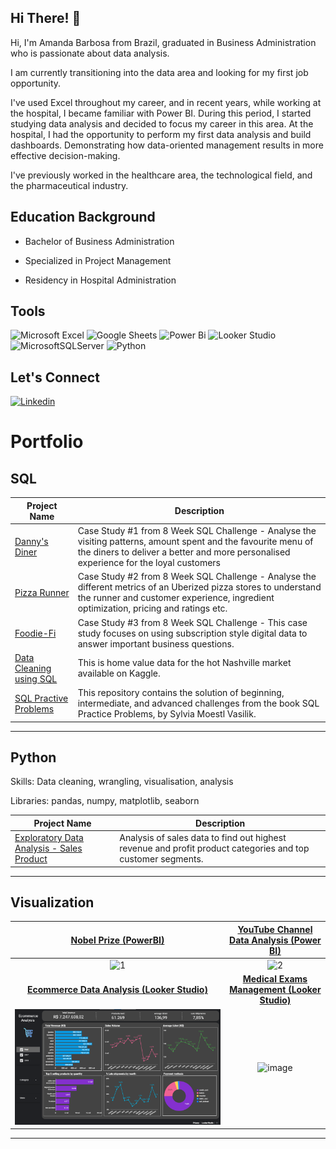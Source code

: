 ## Hi There! 👋

Hi, I'm Amanda Barbosa from Brazil, graduated in Business Administration who is passionate about data analysis.

I am currently transitioning into the data area and looking for my first job opportunity.

I've used Excel throughout my career, and in recent years, while working at the hospital, I became familiar with Power BI.
During this period, I started studying data analysis and decided to focus my career in this area.
At the hospital, I had the opportunity to perform my first data analysis and build dashboards. Demonstrating how data-oriented management results in more effective decision-making.

I've previously worked in the healthcare area, the technological field, and the pharmaceutical industry.

## Education Background

* Bachelor of Business Administration

* Specialized in Project Management

* Residency in Hospital Administration

## Tools

![Microsoft Excel](https://img.shields.io/badge/Microsoft_Excel-217346?style=for-the-badge&logo=microsoft-excel&logoColor=white)
![Google Sheets](https://img.shields.io/badge/Google%20Sheets-34A853?style=for-the-badge&logo=google-sheets&logoColor=white)
![Power Bi](https://img.shields.io/badge/power_bi-F2C811?style=for-the-badge&logo=powerbi&logoColor=black)
![Looker Studio](https://img.shields.io/badge/Looker_Studio-4387f4?style=for-the-badge&logo=looker-studio&logoColor=white)
![MicrosoftSQLServer](https://img.shields.io/badge/Microsoft_SQL_Server-CC2927?style=for-the-badge&logo=microsoft-sql-server&logoColor=white)
![Python](https://img.shields.io/badge/python-3670A0?style=for-the-badge&logo=python&logoColor=ffdd54)

## Let's Connect

<a href="https://www.linkedin.com/in/amanda-do-nascimento-barbosa/"><img src="https://img.shields.io/badge/linkedin-%230077B5.svg?&style=for-the-badge&logo=linkedin&logoColor=white" alt="Linkedin"/></a>&nbsp;

# Portfolio

## SQL

| Project Name | Description |
|-----|----------|
|[Danny's Diner](https://github.com/amanda-nascimentobarbosa/8_week_sql_challenge/tree/a2296a7e3ccdf82c96a1c4575151ae284dd50ffa/Danny's_Diner) |Case Study #1 from 8 Week SQL Challenge - Analyse the visiting patterns, amount spent and the favourite menu of the diners to deliver a better and more personalised experience for the loyal customers |
|[Pizza Runner](https://github.com/amanda-nascimentobarbosa/8_week_sql_challenge/tree/a2296a7e3ccdf82c96a1c4575151ae284dd50ffa/Pizza_Runner) |Case Study #2 from 8 Week SQL Challenge - Analyse the different metrics of an Uberized pizza stores to understand the runner and customer experience, ingredient optimization, pricing and ratings etc.  |
|[Foodie-Fi](https://github.com/amanda-nascimentobarbosa/8_week_sql_challenge/tree/main/Foodie-Fi) |Case Study #3 from 8 Week SQL Challenge - This case study focuses on using subscription style digital data to answer important business questions.  |
|[Data Cleaning using SQL](https://github.com/amanda-nascimentobarbosa/cleaning_data_sql) |This is home value data for the hot Nashville market available on Kaggle.|
|[SQL Practive Problems](https://github.com/amanda-nascimentobarbosa/sql_practice_problems/blob/4504e959c255a17733e8692c4e1d734a632c61fc/README.md) | This repository contains the solution of beginning, intermediate, and advanced challenges from the book SQL Practice Problems, by Sylvia Moestl Vasilik. |

***

## Python

Skills: Data cleaning, wrangling, visualisation, analysis

Libraries: pandas, numpy, matplotlib, seaborn

| Project Name | Description |
|---|---|
|[Exploratory Data Analysis - Sales Product](https://github.com/amanda-nascimentobarbosa/eda_sales_analysis) |   Analysis of sales data to find out highest revenue and profit product categories and top customer segments. | _pandas, matplotlib_ |   

***

## Visualization

[**Nobel Prize (PowerBI)**](https://github.com/amanda-nascimentobarbosa/power_bi_data_challenges/tree/main/Nobel%20Prize)| [**YouTube Channel Data Analysis (Power BI)**](https://github.com/amanda-nascimentobarbosa/power_bi_data_challenges/tree/main/YouTube%20Analysis)|
|:-------------------------:|:-------------------------:|
![1](https://github.com/amanda-nascimentobarbosa/power_bi_data_challenges/blob/main/Nobel%20Prize/dashboard_screenshot.jpg) | ![2](https://github.com/amanda-nascimentobarbosa/power_bi_data_challenges/blob/main/YouTube%20Analysis/dashboard_screenshot_1.PNG)| ![3](https://github.com/amanda-nascimentobarbosa/ecommerce_data_analysis/blob/2c63d583441b2cd38a50593c1ffb9f3cc31bd34f/dashboard.png)|
[**Ecommerce Data Analysis (Looker Studio)** ](https://github.com/amanda-nascimentobarbosa/ecommerce_data_analysis)| [**Medical Exams Management (Looker Studio)** ](https://github.com/amanda-nascimentobarbosa/medical_exams_management) |
![3](https://github.com/amanda-nascimentobarbosa/ecommerce_data_analysis/blob/2c63d583441b2cd38a50593c1ffb9f3cc31bd34f/dashboard.png)|![image](https://github.com/amanda-nascimentobarbosa/amanda-nascimentobarbosa/assets/100388639/d3840f1d-1aa9-4693-bf11-0e8103cfa0e0)


***



